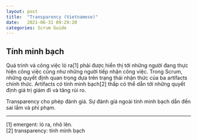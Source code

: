 ```yaml
---
layout: post
title:  "Transparency (Vietnamese)"
date:   2021-06-31 09:29:20
categories: Scrum Guide
---
```


## Tính minh bạch

Quá trình và công việc ló ra[1] phải được hiển thị tới những người đang thực hiện công việc cũng như những người tiếp nhận công việc. Trong Scrum, những quyết định quan trọng dựa trên trạng thái nhận thức của ba artifacts chính thức. Artifacts có tính minh bạch[2] thấp có thể dẫn tới những quyết định giá trị giảm đi và tăng rủi ro.

Transparency cho phép đánh giá. Sự đánh giá ngoài tính minh bạch dẫn đến sai lầm và phí phạm.

------

[1] emergent: ló ra, nhô lên.<br>[2] transparency: tính minh bạch
